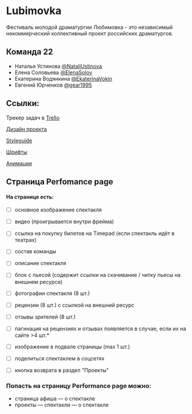 # Lubimovka
Фестиваль молодой драматургии Любимовка - это независимый некоммерческий коллективный проект российских драматургов.

## Команда 22
- Наталья Устинова [@NataliUstinova](https://github.com/NataliUstinova) 
- Елена Соловьева [@ElenaSolov](https://github.com/ElenaSolov)
- Екатерина Водянкина [@EkaterinaVokin](https://github.com/EkaterinaVokin)
- Евгений Юрченков [@gear1995](https://github.com/gear1995)  

## Ссылки:

Трекер задач в [Trello](https://trello.com/invite/user18257982/e030250fc4b346579176191fd9bcb75b)

[Дизайн проекта](https://www.figma.com/file/DEeW2FE3pJiQ407zqx4C9B/Lubimovka?node-id=0%3A1)

[Styleguide](https://www.figma.com/file/DEeW2FE3pJiQ407zqx4C9B/Lubimovka?node-id=0%3A1)

[Шрифты](https://disk.yandex.ru/d/y6n_lGW1ubQIKQ)

[Анимации](https://disk.yandex.ru/d/spIhtF312wOO9Q)


## Страница Perfomance page
#### На странице есть:
- [ ] основное изображение спектакля
- [ ] видео (проигрывается внутри фрейма)
- [ ] ссылка на покупку билетов на Timepad (если спектакль идёт в театрах)
- [ ] состав команды
- [ ] описание спектакля
- [ ] блок с пьесой (содержит ссылки на скачивание / читку пьесы на внешнем ресурсе)
- [ ] фотографии спектакля (8 шт.)
- [ ] рецензии (8 шт.) с ссылкой на внешний ресурс
- [ ] отзывы зрителей (8 шт.)

- [ ] пагинация на рецензиях и отзывах появляется в случае, если их на сайте >4 шт.*

- [ ] изображение в подвале страницы (max 1 шт.)
- [ ] поделиться спектаклем в соцсетях
- [ ] кнопка возврата в раздел "Проекты"

### Попасть на страницу Performance page можно:

- страница афиша — о спектакле
- проекты — спектакли — о спектакле
